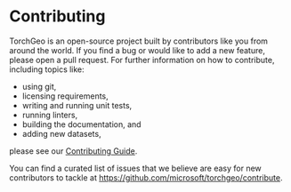 # Contributing

TorchGeo is an open-source project built by contributors like you from around the world. If you find a bug or would like to add a new feature, please open a pull request. For further information on how to contribute, including topics like:

- using git,
- licensing requirements,
- writing and running unit tests,
- running linters,
- building the documentation, and
- adding new datasets,

please see our [Contributing Guide](https://torchgeo.readthedocs.io/en/stable/user/contributing.html).

You can find a curated list of issues that we believe are easy for new contributors to tackle at https://github.com/microsoft/torchgeo/contribute.

